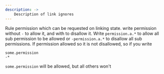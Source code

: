 ```yaml
---
description: ->
    Description of link ignores
---
```


Rule permission which can be requested on linking state. write permission without `-` to allow it, and with to disallow it. Write `permission.a.*` to allow all sub permission to be allowed or `-permission.a.*` to disallow all sub permissions. If permission allowed so it is not disallowed, so if you write
```
some.permission
-*
```
`some.permission` will be allowed, but all others won't